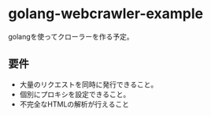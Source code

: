 golang-webcrawler-example
=========================


golangを使ってクローラーを作る予定。
## 要件
- 大量のリクエストを同時に発行できること。
- 個別にプロキシを設定できること。
- 不完全なHTMLの解析が行えること
